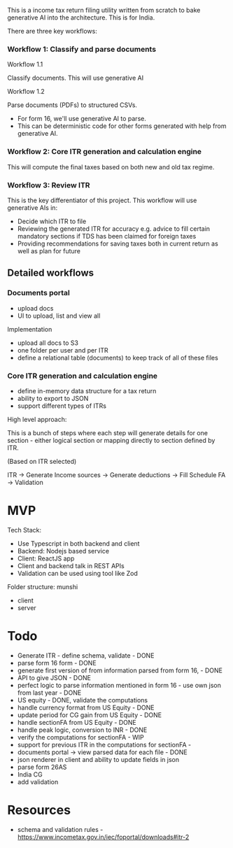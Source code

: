 This is a income tax return filing utility written from scratch to bake generative AI into the architecture. This is for India.

There are three key workflows:

### Workflow 1: Classify and parse documents

Workflow 1.1

Classify documents. This will use generative AI

Workflow 1.2

Parse documents (PDFs) to structured CSVs. 
- For form 16, we'll use generative AI to parse.
- This can be deterministic code for other forms generated with help from generative AI.

### Workflow 2: Core ITR generation and calculation engine

This will compute the final taxes based on both new and old tax regime.

### Workflow 3: Review ITR

This is the key differentiator of this project. This workflow will use generative AIs in:

- Decide which ITR to file
- Reviewing the generated ITR for accuracy e.g. advice to fill certain mandatory sections if TDS has been claimed for foreign taxes
- Providing recommendations for saving taxes both in current return as well as plan for future

## Detailed workflows

### Documents portal
- upload docs
- UI to upload, list and view all 
 
Implementation
- upload all docs to S3
- one folder per user and per ITR
- define a relational table (documents) to keep track of all of these files

### Core ITR generation and calculation engine  

- define in-memory data structure for a tax return
- ability to export to JSON
- support different types of ITRs

High level approach:

This is a bunch of steps where each step will generate details for one section - either logical section or mapping directly to section defined by ITR.

(Based on ITR selected)

ITR -> Generate Income sources -> Generate deductions -> Fill Schedule FA -> Validation

# MVP

Tech Stack:
- Use Typescript in both backend and client
- Backend: Nodejs based service
- Client: ReactJS app
- Client and backend talk in REST APIs
- Validation can be used using tool like Zod


Folder structure:
munshi
* client
* server

# Todo

- Generate ITR - define schema, validate - DONE
- parse form 16 form - DONE
- generate first version of from information parsed from form 16, - DONE
- API to give JSON - DONE
- perfect logic to parse information mentioned in form 16 - use own json from last year - DONE
- US equity - DONE, validate the computations
- handle currency format from US Equity - DONE
- update period for CG gain from US Equity - DONE
- handle sectionFA from US Equity - DONE
- handle peak logic, conversion to INR - DONE
- verify the computations for sectionFA - WIP
- support for previous ITR in the computations for sectionFA - 
- documents portal -> view parsed data for each file - DONE
- json renderer in client and ability to update fields in json
- parse form 26AS
- India CG
- add validation

# Resources
- schema and validation rules - https://www.incometax.gov.in/iec/foportal/downloads#itr-2 
